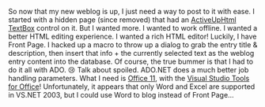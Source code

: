 So now that my new weblog is up, I just need a way to post to it with
ease. I started with a hidden page (since removed) that had an
[ActiveUp](http://www.activeup.com/)[Html
TextBox](http://www.activeup.com/products/components/htmltextbox/)
control on it. But I wanted more. I wanted to work offline. I wanted a
better HTML editing experience. I wanted a rich HTML editor! Luckily, I
have Front Page. I hacked up a macro to throw up a dialog to grab the
entry title & description, then insert that info + the currently
selected text as the weblog entry content into the database. Of course,
the true bummer is that I had to do it all with ADO.
:cry: Talk
about spoiled. ADO.NET does a much better job handling parameters. What
I need is [Office
11](http://www.microsoft.com/office/developer/preview/default.asp), with
the [Visual Studio Tools for
Office](http://msdn.microsoft.com/library/en-us/dnofftalk/html/office01022003.asp)!
Unfortunately, it appears that only Word and Excel are supported in
VS.NET 2003, but I could use Word to blog instead of Front Page…

